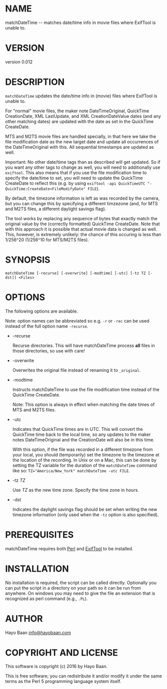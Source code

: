 # NAME

matchDateTime -- matches date/time info in movie files where ExifTool
is unable to.

# VERSION

version 0.012

# DESCRIPTION

`matchDateTime` updates the date/time info in (movie) files where
ExifTool is unable to.

For "normal" movie files, the maker note DateTimeOriginal, QuickTime
CreationDate, XML LastUpdate, and XML CreationDateValue dates (and any
other matching dates) are updated with the date as set in the
QuickTime CreateDate.

MTS and M2TS movie files are handled specially, in that here we take
the file modification date as the new target date and update all
occurrences of the DateTimeOriginal with this. All sequential
timestamps are updated as well.

Important: No other date/time tags than as described will get
updated. So if you want any other tags to change as well, you will
need to additionally use `exiftool`. This also means that if you use
the file modification time to specify the date/time to set, you will
need to update the QuickTime CreateDate to reflect this (e.g. by using
`exiftool -api QuickTimeUTC "-QuickTime:CreateDate<FileModifyDate"
FILE`).

By default, the timezone information is left as was recorded by the
camera, but you can change this by specifying a different timzezone
(and, for MTS and M2TS files, a different daylight savings flag).

The tool works by replacing any sequence of bytes that exactly match
the original value by the (correctly formatted) QuickTime
CreateDate. Note that with this approach it is possible that actual
movie data is changed as well. This, however, is extremely unlikely:
the chance of this occuring is less than 1/256^20 (1/256^10 for
MTS/M2TS files).

# SYNOPSIS

    matchDateTime [-recurse] [-overwrite] [-modtime] [-utc] [-tz TZ [-dst]] <Files>

# OPTIONS

The following options are available.

Note: option names can be abbreviated so e.g. `-r` or `-rec` can be
used instead of the full option name `-recurse`.

- -recurse

    Recurse directories. This will have matchDateTime process **all** files
    in those directories, so use with care!

- -overwrite

    Overwrites the original file instead of renaming it to `_original`.

- -modtime

    Instructs matchDateTime to use the file modification time instead of
    the QuickTime CreateDate.

    Note: This option is always in effect when matching the date times of
    MTS and M2TS files.

- -utc

    Indicates that QuickTime times are in UTC. This will convert the
    QuickTime time back to the local time, so any updates to the maker
    notes DateTimeOriginal and the CreationDate will also be in this time.

    With this option, if the file was recorded in a different timezone
    from your local, you should (temporarily) set the timezone to the
    timezone at the location of the recording. In Unix or on a Mac, this
    can be done by setting the TZ variable for the duration of the
    `matchDateTime` command like so: `TZ="America/New_York"
    matchDateTime -utc FILE`.

- -tz _TZ_

    Use _TZ_ as the new time zone. Specify the time zone in hours.

- -dst

    Indicates the daylight savings flag should be set when writing the new
    timezone information (only used when the `-tz` option is also
    specified).

# PREREQUISITES

matchDateTime requires both [Perl](https://www.perl.org/) and
[ExifTool](http://www.sno.phy.queensu.ca/~phil/exiftool/) to be
installed.

# INSTALLATION

No installation is required, the script can be called
directly. Optionally you can put the script in a directory on your
path so it can be run from anywhere. On windows you may need to give
the file an extension that is recognized as perl command (e.g.,
`.PL`).

# AUTHOR

Hayo Baan <info@hayobaan.com>

# COPYRIGHT AND LICENSE

This software is copyright (c) 2016 by Hayo Baan.

This is free software; you can redistribute it and/or modify it under
the same terms as the Perl 5 programming language system itself.
